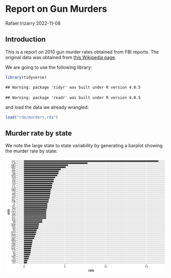 Report on Gun Murders
================
Rafael Irizarry
2022-11-08

## Introduction

This is a report on 2010 gun murder rates obtained from FBI reports. The
original data was obtained from [this Wikipedia
page](https://en.wikipedia.org/wiki/Murder_in_the_United_States_by_state).

We are going to use the following library:

``` r
library(tidyverse)
```

    ## Warning: package 'tidyr' was built under R version 4.0.5

    ## Warning: package 'readr' was built under R version 4.0.5

and load the data we already wrangled:

``` r
load("rda/murders.rda")
```

## Murder rate by state

We note the large state to state variability by generating a barplot
showing the murder rate by state:

![](murder-report_files/figure-gfm/murder-rate-by-state-1.png)<!-- -->
